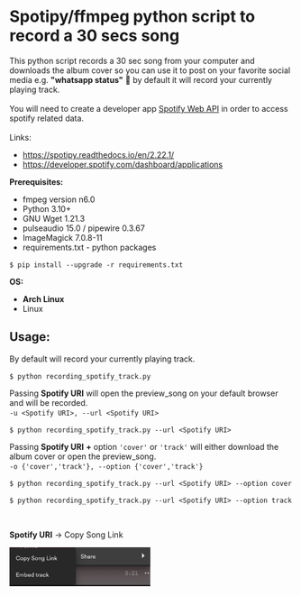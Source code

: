 # Spotipy/ffmpeg python script to record a 30 secs song


This python script records a 30 sec song from your computer and downloads the album cover so you can use it to post on your favorite social media e.g. **"whatsapp status"** 📲 by default it will record your currently playing track.  
<br/>
You will need to create a developer app [Spotify Web API](https://developer.spotify.com/dashboard/) in order to access spotify related data.  
<br/>
Links:
- https://spotipy.readthedocs.io/en/2.22.1/
- https://developer.spotify.com/dashboard/applications

**Prerequisites:**
- fmpeg version n6.0
- Python 3.10+
- GNU Wget 1.21.3
- pulseaudio 15.0 / pipewire 0.3.67
- ImageMagick 7.0.8-11
- requirements.txt - python packages
```code
$ pip install --upgrade -r requirements.txt
```

**OS:**
- **Arch Linux**
- Linux

## Usage:
By default will record your currently playing track.  
```code
$ python recording_spotify_track.py
```  
Passing **Spotify URI** will open the preview_song on your default browser and will be recorded.  
`-u <Spotify URI>, --url <Spotify URI>` 
```code
$ python recording_spotify_track.py --url <Spotify URI>
``` 

Passing **Spotify URI** **+** option `'cover'` or `'track'` will either download the album cover or open the preview_song.   
`-o {'cover','track'}, --option {'cover','track'}`  
```code
$ python recording_spotify_track.py --url <Spotify URI> --option cover
```
```code
$ python recording_spotify_track.py --url <Spotify URI> --option track
```
<br>

**Spotify URI**  -> Copy Song Link

<img src="images/song_link.png" width="250">



